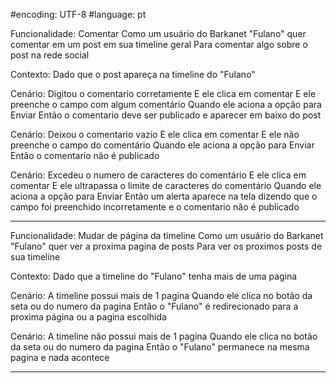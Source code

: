 #encoding: UTF-8
#language: pt

Funcionalidade: Comentar
Como um usuário do Barkanet
"Fulano" quer comentar em um post em sua timeline geral
Para comentar algo sobre o post na rede social

Contexto:
Dado que o post apareça na timeline do "Fulano"

Cenário: Digitou o comentario corretamente
E ele clica em comentar
E ele preenche o campo com algum comentário
Quando ele aciona a opção para Enviar
Então o comentario deve ser publicado e aparecer em baixo do post

Cenário: Deixou o comentario vazio
E ele clica em comentar
E ele não preenche o campo do comentário
Quando ele aciona a opção para Enviar
Então o comentario não é publicado

Cenário: Excedeu o numero de caracteres do comentário
E ele clica em comentar
E ele ultrapassa o limite de caracteres do comentário
Quando ele aciona a opção para Enviar
Então um alerta aparece na tela dizendo que o campo foi preenchido incorretamente e o comentario não é publicado

--------------------------------------------------------------------------------------------------------------

Funcionalidade: Mudar de página da timeline
Como um usuário do Barkanet
"Fulano" quer ver a proxima pagina de posts
Para ver os proximos posts de sua timeline

Contexto:
Dado que a timeline do "Fulano" tenha mais de uma pagina

Cenário: A timeline possui mais de 1 pagina
Quando ele clica no botão da seta ou do numero da pagina
Então o "Fulano" é redirecionado para a proxima página ou a pagina escolhida

Cenário: A timeline não possui mais de 1 pagina
Quando ele clica no botão da seta ou do numero da pagina
Então o "Fulano" permanece na mesma pagina e nada acontece

--------------------------------------------------------------------------------------------------------------